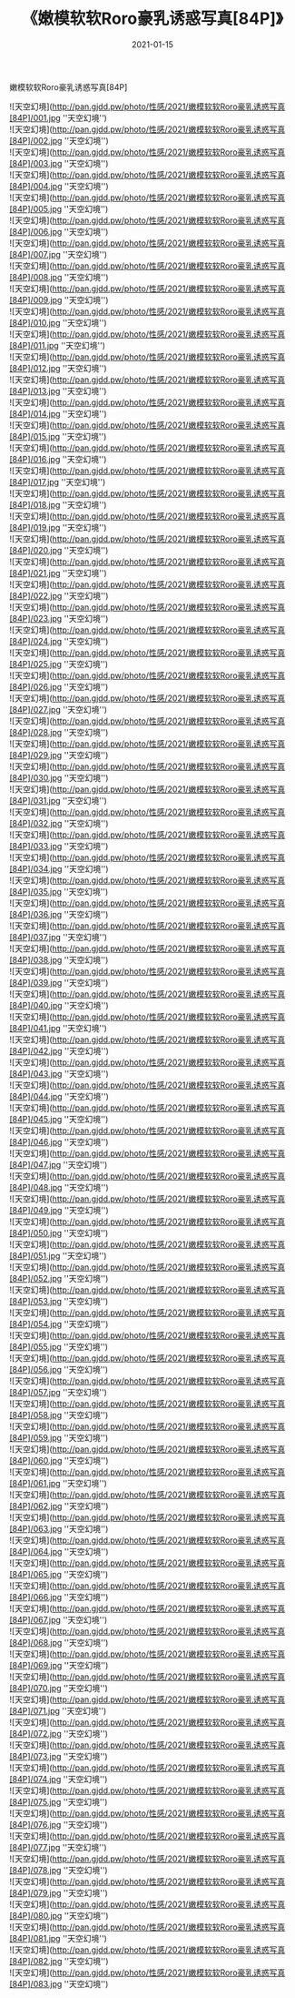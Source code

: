 ﻿---
layout: post
title:  《嫩模软软Roro豪乳诱惑写真[84P]》
date:   2021-01-15
img: http://pan.gjdd.pw/photo/性感/2021/嫩模软软Roro豪乳诱惑写真[84P]/000.jpg
categories: [美女, 性感, 泳衣]
---

嫩模软软Roro豪乳诱惑写真[84P]



![天空幻境](http://pan.gjdd.pw/photo/性感/2021/嫩模软软Roro豪乳诱惑写真[84P]/001.jpg ''天空幻境'') <br>
![天空幻境](http://pan.gjdd.pw/photo/性感/2021/嫩模软软Roro豪乳诱惑写真[84P]/002.jpg ''天空幻境'') <br>
![天空幻境](http://pan.gjdd.pw/photo/性感/2021/嫩模软软Roro豪乳诱惑写真[84P]/003.jpg ''天空幻境'') <br>
![天空幻境](http://pan.gjdd.pw/photo/性感/2021/嫩模软软Roro豪乳诱惑写真[84P]/004.jpg ''天空幻境'') <br>
![天空幻境](http://pan.gjdd.pw/photo/性感/2021/嫩模软软Roro豪乳诱惑写真[84P]/005.jpg ''天空幻境'') <br>
![天空幻境](http://pan.gjdd.pw/photo/性感/2021/嫩模软软Roro豪乳诱惑写真[84P]/006.jpg ''天空幻境'') <br>
![天空幻境](http://pan.gjdd.pw/photo/性感/2021/嫩模软软Roro豪乳诱惑写真[84P]/007.jpg ''天空幻境'') <br>
![天空幻境](http://pan.gjdd.pw/photo/性感/2021/嫩模软软Roro豪乳诱惑写真[84P]/008.jpg ''天空幻境'') <br>
![天空幻境](http://pan.gjdd.pw/photo/性感/2021/嫩模软软Roro豪乳诱惑写真[84P]/009.jpg ''天空幻境'') <br>
![天空幻境](http://pan.gjdd.pw/photo/性感/2021/嫩模软软Roro豪乳诱惑写真[84P]/010.jpg ''天空幻境'') <br>
![天空幻境](http://pan.gjdd.pw/photo/性感/2021/嫩模软软Roro豪乳诱惑写真[84P]/011.jpg ''天空幻境'') <br>
![天空幻境](http://pan.gjdd.pw/photo/性感/2021/嫩模软软Roro豪乳诱惑写真[84P]/012.jpg ''天空幻境'') <br>
![天空幻境](http://pan.gjdd.pw/photo/性感/2021/嫩模软软Roro豪乳诱惑写真[84P]/013.jpg ''天空幻境'') <br>
![天空幻境](http://pan.gjdd.pw/photo/性感/2021/嫩模软软Roro豪乳诱惑写真[84P]/014.jpg ''天空幻境'') <br>
![天空幻境](http://pan.gjdd.pw/photo/性感/2021/嫩模软软Roro豪乳诱惑写真[84P]/015.jpg ''天空幻境'') <br>
![天空幻境](http://pan.gjdd.pw/photo/性感/2021/嫩模软软Roro豪乳诱惑写真[84P]/016.jpg ''天空幻境'') <br>
![天空幻境](http://pan.gjdd.pw/photo/性感/2021/嫩模软软Roro豪乳诱惑写真[84P]/017.jpg ''天空幻境'') <br>
![天空幻境](http://pan.gjdd.pw/photo/性感/2021/嫩模软软Roro豪乳诱惑写真[84P]/018.jpg ''天空幻境'') <br>
![天空幻境](http://pan.gjdd.pw/photo/性感/2021/嫩模软软Roro豪乳诱惑写真[84P]/019.jpg ''天空幻境'') <br>
![天空幻境](http://pan.gjdd.pw/photo/性感/2021/嫩模软软Roro豪乳诱惑写真[84P]/020.jpg ''天空幻境'') <br>
![天空幻境](http://pan.gjdd.pw/photo/性感/2021/嫩模软软Roro豪乳诱惑写真[84P]/021.jpg ''天空幻境'') <br>
![天空幻境](http://pan.gjdd.pw/photo/性感/2021/嫩模软软Roro豪乳诱惑写真[84P]/022.jpg ''天空幻境'') <br>
![天空幻境](http://pan.gjdd.pw/photo/性感/2021/嫩模软软Roro豪乳诱惑写真[84P]/023.jpg ''天空幻境'') <br>
![天空幻境](http://pan.gjdd.pw/photo/性感/2021/嫩模软软Roro豪乳诱惑写真[84P]/024.jpg ''天空幻境'') <br>
![天空幻境](http://pan.gjdd.pw/photo/性感/2021/嫩模软软Roro豪乳诱惑写真[84P]/025.jpg ''天空幻境'') <br>
![天空幻境](http://pan.gjdd.pw/photo/性感/2021/嫩模软软Roro豪乳诱惑写真[84P]/026.jpg ''天空幻境'') <br>
![天空幻境](http://pan.gjdd.pw/photo/性感/2021/嫩模软软Roro豪乳诱惑写真[84P]/027.jpg ''天空幻境'') <br>
![天空幻境](http://pan.gjdd.pw/photo/性感/2021/嫩模软软Roro豪乳诱惑写真[84P]/028.jpg ''天空幻境'') <br>
![天空幻境](http://pan.gjdd.pw/photo/性感/2021/嫩模软软Roro豪乳诱惑写真[84P]/029.jpg ''天空幻境'') <br>
![天空幻境](http://pan.gjdd.pw/photo/性感/2021/嫩模软软Roro豪乳诱惑写真[84P]/030.jpg ''天空幻境'') <br>
![天空幻境](http://pan.gjdd.pw/photo/性感/2021/嫩模软软Roro豪乳诱惑写真[84P]/031.jpg ''天空幻境'') <br>
![天空幻境](http://pan.gjdd.pw/photo/性感/2021/嫩模软软Roro豪乳诱惑写真[84P]/032.jpg ''天空幻境'') <br>
![天空幻境](http://pan.gjdd.pw/photo/性感/2021/嫩模软软Roro豪乳诱惑写真[84P]/033.jpg ''天空幻境'') <br>
![天空幻境](http://pan.gjdd.pw/photo/性感/2021/嫩模软软Roro豪乳诱惑写真[84P]/034.jpg ''天空幻境'') <br>
![天空幻境](http://pan.gjdd.pw/photo/性感/2021/嫩模软软Roro豪乳诱惑写真[84P]/035.jpg ''天空幻境'') <br>
![天空幻境](http://pan.gjdd.pw/photo/性感/2021/嫩模软软Roro豪乳诱惑写真[84P]/036.jpg ''天空幻境'') <br>
![天空幻境](http://pan.gjdd.pw/photo/性感/2021/嫩模软软Roro豪乳诱惑写真[84P]/037.jpg ''天空幻境'') <br>
![天空幻境](http://pan.gjdd.pw/photo/性感/2021/嫩模软软Roro豪乳诱惑写真[84P]/038.jpg ''天空幻境'') <br>
![天空幻境](http://pan.gjdd.pw/photo/性感/2021/嫩模软软Roro豪乳诱惑写真[84P]/039.jpg ''天空幻境'') <br>
![天空幻境](http://pan.gjdd.pw/photo/性感/2021/嫩模软软Roro豪乳诱惑写真[84P]/040.jpg ''天空幻境'') <br>
![天空幻境](http://pan.gjdd.pw/photo/性感/2021/嫩模软软Roro豪乳诱惑写真[84P]/041.jpg ''天空幻境'') <br>
![天空幻境](http://pan.gjdd.pw/photo/性感/2021/嫩模软软Roro豪乳诱惑写真[84P]/042.jpg ''天空幻境'') <br>
![天空幻境](http://pan.gjdd.pw/photo/性感/2021/嫩模软软Roro豪乳诱惑写真[84P]/043.jpg ''天空幻境'') <br>
![天空幻境](http://pan.gjdd.pw/photo/性感/2021/嫩模软软Roro豪乳诱惑写真[84P]/044.jpg ''天空幻境'') <br>
![天空幻境](http://pan.gjdd.pw/photo/性感/2021/嫩模软软Roro豪乳诱惑写真[84P]/045.jpg ''天空幻境'') <br>
![天空幻境](http://pan.gjdd.pw/photo/性感/2021/嫩模软软Roro豪乳诱惑写真[84P]/046.jpg ''天空幻境'') <br>
![天空幻境](http://pan.gjdd.pw/photo/性感/2021/嫩模软软Roro豪乳诱惑写真[84P]/047.jpg ''天空幻境'') <br>
![天空幻境](http://pan.gjdd.pw/photo/性感/2021/嫩模软软Roro豪乳诱惑写真[84P]/048.jpg ''天空幻境'') <br>
![天空幻境](http://pan.gjdd.pw/photo/性感/2021/嫩模软软Roro豪乳诱惑写真[84P]/049.jpg ''天空幻境'') <br>
![天空幻境](http://pan.gjdd.pw/photo/性感/2021/嫩模软软Roro豪乳诱惑写真[84P]/050.jpg ''天空幻境'') <br>
![天空幻境](http://pan.gjdd.pw/photo/性感/2021/嫩模软软Roro豪乳诱惑写真[84P]/051.jpg ''天空幻境'') <br>
![天空幻境](http://pan.gjdd.pw/photo/性感/2021/嫩模软软Roro豪乳诱惑写真[84P]/052.jpg ''天空幻境'') <br>
![天空幻境](http://pan.gjdd.pw/photo/性感/2021/嫩模软软Roro豪乳诱惑写真[84P]/053.jpg ''天空幻境'') <br>
![天空幻境](http://pan.gjdd.pw/photo/性感/2021/嫩模软软Roro豪乳诱惑写真[84P]/054.jpg ''天空幻境'') <br>
![天空幻境](http://pan.gjdd.pw/photo/性感/2021/嫩模软软Roro豪乳诱惑写真[84P]/055.jpg ''天空幻境'') <br>
![天空幻境](http://pan.gjdd.pw/photo/性感/2021/嫩模软软Roro豪乳诱惑写真[84P]/056.jpg ''天空幻境'') <br>
![天空幻境](http://pan.gjdd.pw/photo/性感/2021/嫩模软软Roro豪乳诱惑写真[84P]/057.jpg ''天空幻境'') <br>
![天空幻境](http://pan.gjdd.pw/photo/性感/2021/嫩模软软Roro豪乳诱惑写真[84P]/058.jpg ''天空幻境'') <br>
![天空幻境](http://pan.gjdd.pw/photo/性感/2021/嫩模软软Roro豪乳诱惑写真[84P]/059.jpg ''天空幻境'') <br>
![天空幻境](http://pan.gjdd.pw/photo/性感/2021/嫩模软软Roro豪乳诱惑写真[84P]/060.jpg ''天空幻境'') <br>
![天空幻境](http://pan.gjdd.pw/photo/性感/2021/嫩模软软Roro豪乳诱惑写真[84P]/061.jpg ''天空幻境'') <br>
![天空幻境](http://pan.gjdd.pw/photo/性感/2021/嫩模软软Roro豪乳诱惑写真[84P]/062.jpg ''天空幻境'') <br>
![天空幻境](http://pan.gjdd.pw/photo/性感/2021/嫩模软软Roro豪乳诱惑写真[84P]/063.jpg ''天空幻境'') <br>
![天空幻境](http://pan.gjdd.pw/photo/性感/2021/嫩模软软Roro豪乳诱惑写真[84P]/064.jpg ''天空幻境'') <br>
![天空幻境](http://pan.gjdd.pw/photo/性感/2021/嫩模软软Roro豪乳诱惑写真[84P]/065.jpg ''天空幻境'') <br>
![天空幻境](http://pan.gjdd.pw/photo/性感/2021/嫩模软软Roro豪乳诱惑写真[84P]/066.jpg ''天空幻境'') <br>
![天空幻境](http://pan.gjdd.pw/photo/性感/2021/嫩模软软Roro豪乳诱惑写真[84P]/067.jpg ''天空幻境'') <br>
![天空幻境](http://pan.gjdd.pw/photo/性感/2021/嫩模软软Roro豪乳诱惑写真[84P]/068.jpg ''天空幻境'') <br>
![天空幻境](http://pan.gjdd.pw/photo/性感/2021/嫩模软软Roro豪乳诱惑写真[84P]/069.jpg ''天空幻境'') <br>
![天空幻境](http://pan.gjdd.pw/photo/性感/2021/嫩模软软Roro豪乳诱惑写真[84P]/070.jpg ''天空幻境'') <br>
![天空幻境](http://pan.gjdd.pw/photo/性感/2021/嫩模软软Roro豪乳诱惑写真[84P]/071.jpg ''天空幻境'') <br>
![天空幻境](http://pan.gjdd.pw/photo/性感/2021/嫩模软软Roro豪乳诱惑写真[84P]/072.jpg ''天空幻境'') <br>
![天空幻境](http://pan.gjdd.pw/photo/性感/2021/嫩模软软Roro豪乳诱惑写真[84P]/073.jpg ''天空幻境'') <br>
![天空幻境](http://pan.gjdd.pw/photo/性感/2021/嫩模软软Roro豪乳诱惑写真[84P]/074.jpg ''天空幻境'') <br>
![天空幻境](http://pan.gjdd.pw/photo/性感/2021/嫩模软软Roro豪乳诱惑写真[84P]/075.jpg ''天空幻境'') <br>
![天空幻境](http://pan.gjdd.pw/photo/性感/2021/嫩模软软Roro豪乳诱惑写真[84P]/076.jpg ''天空幻境'') <br>
![天空幻境](http://pan.gjdd.pw/photo/性感/2021/嫩模软软Roro豪乳诱惑写真[84P]/077.jpg ''天空幻境'') <br>
![天空幻境](http://pan.gjdd.pw/photo/性感/2021/嫩模软软Roro豪乳诱惑写真[84P]/078.jpg ''天空幻境'') <br>
![天空幻境](http://pan.gjdd.pw/photo/性感/2021/嫩模软软Roro豪乳诱惑写真[84P]/079.jpg ''天空幻境'') <br>
![天空幻境](http://pan.gjdd.pw/photo/性感/2021/嫩模软软Roro豪乳诱惑写真[84P]/080.jpg ''天空幻境'') <br>
![天空幻境](http://pan.gjdd.pw/photo/性感/2021/嫩模软软Roro豪乳诱惑写真[84P]/081.jpg ''天空幻境'') <br>
![天空幻境](http://pan.gjdd.pw/photo/性感/2021/嫩模软软Roro豪乳诱惑写真[84P]/082.jpg ''天空幻境'') <br>
![天空幻境](http://pan.gjdd.pw/photo/性感/2021/嫩模软软Roro豪乳诱惑写真[84P]/083.jpg ''天空幻境'') <br>
